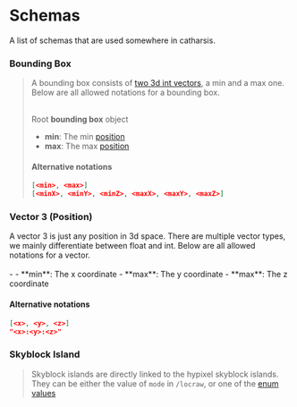 # Schemas

A list of schemas that are used somewhere in catharsis.

### Bounding Box

> A bounding box consists of [two 3d int vectors](#vector-3-position), a min and a max one.
> Below are all allowed notations for a bounding box.
> <br/>
> <br/>
>
> <TreeView>
> <span><TypeIcon type="object"/> Root <b>bounding box</b> object</span>
> 
> - <TypeIcon type="object"/> **min**: The min [position](#position)
> - <TypeIcon type="object"/> **max**: The max [position](#position)
> 
> </TreeView>
> 
> #### Alternative notations
> ```json
> [<min>, <max>]
> [<minX>, <minY>, <minZ>, <maxX>, <maxY>, <maxZ>]
> ``` 

### Vector 3 (Position)

<TreeView>
<ul>
<BoundingBox/>
</ul>
</treeView>
A vector 3 is just any position in 3d space.
There are multiple vector types, we mainly differentiate between float and int. 
Below are all allowed notations for a vector.
<br/>
<br/>

<TreeView>
<TypeIcon type="empty"/>
- <TypeIcon type/>
   - <TypeIcon type="float"/> **min**: The x coordinate
   - <TypeIcon type="float"/> **max**: The y coordinate
   - <TypeIcon type="float"/> **max**: The z coordinate
</TreeView>

 #### Alternative notations
 ```json
 [<x>, <y>, <z>]
 "<x>:<y>:<z>"
 ```

### Skyblock Island

> Skyblock islands are directly linked to the hypixel skyblock islands.
> They can be either the value of `mode` in `/locraw`, or one of the [enum values](https://github.com/SkyblockAPI/SkyblockAPI/blob/2.0/src/common/main/kotlin/tech/thatgravyboat/skyblockapi/api/location/SkyBlockIsland.kt)
